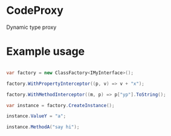# CodeProxy

Dynamic type proxy

# Example usage

```cs

var factory = new ClassFactory<IMyInterface>();

factory.WithPropertyInterceptor((p, v) => v + "x");

factory.WithMethodInterceptor((m, p) => p["yp"].ToString();

var instance = factory.CreateInstance();

instance.ValueY = "a";

instance.MethodA("say hi");
			
```